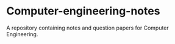 # Computer-engineering-notes
A repository containing notes and question papers for Computer Engineering.
